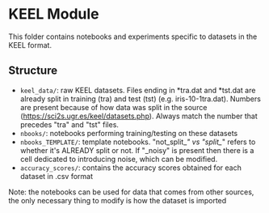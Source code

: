 # KEEL Module

This folder contains notebooks and experiments specific to datasets in the KEEL format.

## Structure
- `keel_data/`: raw KEEL datasets. Files ending in *tra.dat and *tst.dat are already split in training (tra) and test (tst) (e.g. iris-10-1tra.dat). Numbers are present because of how data was split in the source (https://sci2s.ugr.es/keel/datasets.php). Always match the number that precedes "tra" and "tst" files. 
- `nbooks/`: notebooks performing training/testing on these datasets
- `nbooks_TEMPLATE/`: template notebooks. "not_split_*" vs "split_*" refers to whether it's ALREADY split or not. If "_noisy" is present then there is a cell dedicated to introducing noise, which can be modified.
- `accuracy_scores/`: contains the accuracy scores obtained for each dataset in .csv format

Note: the notebooks can be used for data that comes from other sources, the only necessary thing to modify is how the dataset is imported